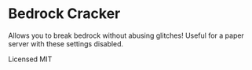 # Bedrock Cracker

Allows you to break bedrock without abusing glitches! 
Useful for a paper server with these settings disabled.

Licensed MIT
